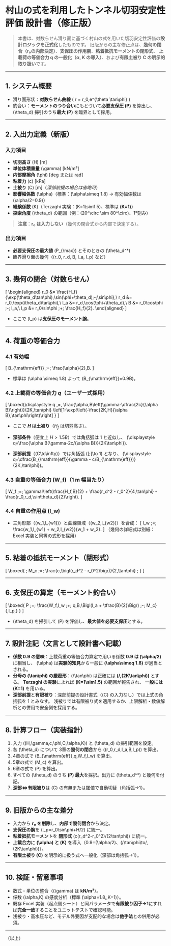 # 村山の式を利用したトンネル切羽安定性評価 **設計書（修正版）**

> 本書は、対数らせん滑り面に基づく村山の式を用いた切羽安定性評価の**設計ロジックを正式化**したものです。
> 旧版からの主な修正点は、**幾何の閉合（r₀の内部決定）**、**支保圧の作用腕**、**粘着抵抗モーメントの閉形式**、
> **上載荷の等価合力 q の一般化（α, K の導入）**、および**有限土被り C の明示的取り扱い**です。

---

## 1. システム概要

- 滑り面形状：**対数らせん曲線** \( r = r_0\,e^{\theta \tan\phi} \)
- 釣合い：**モーメントのつり合い**にもとづいて**必要支保圧 \(P\)** を算出し、\(\theta_d\) 掃引のうち**最大 \(P\)** を臨界として採用。

---

## 2. 入出力定義（新版）

### 入力項目
- **切羽高さ** \(H\) [m]
- **単位体積重量** \(\gamma\) [kN/m³]
- **内部摩擦角** \(\phi\) [deg または rad]
- **粘着力** \(c\) [kPa]
- **土被り** \(C\) [m]（*深部前提の場合は省略可*）
- **影響幅係数** \(\alpha\)（標準：\(\alpha\simeq 1.8\) → 有効幅係数は \(\alpha/2=0.9\)）
- **経験係数** \(K\)（Terzaghi 実験：\(K=1\sim1.5\)、標準は **\(K=1\)**）
- **探索角度** \(\theta_d\) の範囲（例：\(20^\circ \sim 80^\circ\)、1°刻み）

> **注意**：**r₀ は入力しない**（幾何の閉合式から内部で決定する）。

### 出力項目
- **必要支保圧の最大値** \(P_{\max}\) とそのときの \(\theta_d^\*\)
- 臨界滑り面の幾何（\(r_0, r_d, B, l_a, l_p\) など）

---

## 3. 幾何の閉合（対数らせん）

\[
\begin{aligned}
r_0 &= \frac{H_f}{\exp(\theta_d\tan\phi)\,\sin(\phi+\theta_d)\;-\;\sin\phi},\\
r_d &= r_0\,\exp(\theta_d\tan\phi),\\
l_a &= r_d\,\cos(\phi+\theta_d),\\
B   &= r_0\cos\phi \;-\; l_a,\\
l_p &= r_0\sin\phi \;+\; \frac{H_f}{2}.
\end{aligned}
\]

- ここで \(l_p\) は**支保圧のモーメント腕**。

---

## 4. 荷重の等価合力

### 4.1 有効幅
\[
B_{\mathrm{eff}} \;=\; \frac{\alpha}{2}\,B.
\]

- 標準は \(\alpha \simeq 1.8\) よって \(B_{\mathrm{eff}}=0.9B\)。

### 4.2 上載荷の等価合力 $q$（ユーザー式採用）
\[
\boxed{\displaystyle
q \,=\, \frac{\alpha\,B\left(\gamma-\dfrac{2c}{\alpha B}\right)}{2K\,\tan\phi}
\left[1-\exp\!\left(-\frac{2K\,H}{\alpha B}\,\tan\phi\right)\right] }
\]

- ここで **$H$ は土被り**（$H_f$ は切羽高さ）。
- **深部条件**（便宜上 $H>1.5B$）では角括弧は $1$ と近似し、
  \(\displaystyle q=\frac{\alpha B(\gamma-2c/(\alpha B))}{2K\tan\phi}\).

- **深部前提**（\(C\to\infty\)）では角括弧 \([\;]\to 1\) となり、
  \(\displaystyle q=\dfrac{B_{\mathrm{eff}}(\gamma - c/B_{\mathrm{eff}})}{2K\,\tan\phi}\)。

### 4.3 自重の等価合力 \(W_f\)（1 m 幅当たり）
\[
W_f \;=\; \gamma\!\left(\frac{H_f\,B}{2} + \frac{r_d^2 - r_0^2}{4\,\tan\phi} - \frac{r_0\,r_d\,\sin\theta_d}{2}\right).
\]

### 4.4 自重の作用点 \(l_w\)
- 三角形部（\(w_1,l_{w1}\)）と曲線領域（\(w_2,l_{w2}\)）を合成：
\[
l_w \;=\; \frac{w_1\,l_{w1} + w_2\,l_{w2}}{w_1 + w_2}.
\]
（幾何の詳細式は別紙：Excel 実装と同等の式形を採用）

---

## 5. 粘着の抵抗モーメント（閉形式）
\[
\boxed{ \; M_c \;=\; \frac{c\,\bigl(r_d^2 - r_0^2\bigr)}{2\,\tan\phi} \; }
\]

---

## 6. 支保圧の算定（モーメント釣合い）
\[
\boxed{
P \;=\; \frac{W_f\,l_w \;+\; q\,B\,\Bigl(l_a + \tfrac{B}{2}\Bigr) \;-\; M_c}{\,l_p\,}
}
\]

- \(\theta_d\) を掃引して \(P\) を評価し、**最大値を必要支保圧**とする。

---

## 7. 設計注記（文言として設計書へ記載）

- **係数 0.9 の意味**：上載荷重の等価合力算定で用いる係数 **0.9 は \(\alpha/2\)** に相当し、
  \(\alpha\) は**実験的知見**から一般に **\(\alpha\simeq 1.8\)** が適当とされる。
- **分母の \(\tan\phi\) の厳密形**：\(/\tan\phi\) は正確には **\(/\,(2K\tan\phi)\)** とする。
  **Terzaghi の実験**によれば **\(K=1\sim1.5\)** の範囲が報告され、
  **一般には \(K=1\)** を用いる。
- **深部前提**と**有限被り**：深部前提の設計書式（\(C\) の入力なし）では上式の角括弧を 1 とみなす。
  浅被りでは有限被り式を適用するか、上限解析・数値解析との併用で安全側を採用する。

---

## 8. 計算フロー（実装指針）

1. 入力 \((H,\gamma,c,\phi,C,\alpha,K)\) と \(\theta_d\) の掃引範囲を設定。
2. 各 \(\theta_d\) について 3章の**幾何の閉合**から \((r_0,r_d,l_a,B,l_p)\) を算出。
3. 4章の式で \(B_{\mathrm{eff}},q,W_f,l_w\) を算出。
4. 5章の式で \(M_c\) を算出。
5. 6章の式で \(P\) を算出。
6. すべての \(\theta_d\) のうち **\(P\) 最大**を採択。出力に \(\theta_d^\*\) と幾何を付記。
7. **深部⇔有限被り**は \(C\) の有無または閾値で自動切替（角括弧→1）。

---

## 9. 旧版からの主な差分

- 入力から **r₀ を削除**し、**内部で幾何閉合**から決定。
- **支保圧の腕**を \(l_p=r_0\sin\phi+H/2\) に統一。
- **粘着抵抗モーメント**を **閉形式** \(c(r_d^2-r_0^2)/(2\tan\phi)\) に統一。
- **上載合力**に **\(\alpha\) と \(K\)** を導入（0.9=\(\alpha/2\)、\(/\tan\phi\to/\,(2K\tan\phi)\)）。
- **有限土被り \(C\)** を明示的に扱う式へ一般化（深部は角括弧→1）。

---

## 10. 検証・留意事項

- 数式・単位の整合（\(\gamma\) は **kN/m³**）。
- 係数 \(\alpha,K\) の感度分析（標準 \(\alpha=1.8,\;K=1\)）。
- 既存 Excel 実装（起点側シート）と同パラメータで**有限被り因子→1**にすれば**完全一致**することをユニットテストで確認可能。
- 浅被り・高水圧など、モデル外要因が支配的な場合は**他手法**との併用が必須。

---

（以上）
